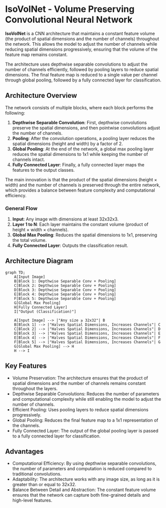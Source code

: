 # IsoVolNet - Volume Preserving Convolutional Neural Network

**IsoVolNet** is a CNN architecture that maintains a constant feature volume (the product of spatial dimensions and the number of channels) throughout the network. This allows the model to adjust the number of channels while reducing spatial dimensions progressively, ensuring that the volume of the feature map remains constant.

The architecture uses depthwise separable convolutions to adjust the number of channels efficiently, followed by pooling layers to reduce spatial dimensions. The final feature map is reduced to a single value per channel through global pooling, followed by a fully connected layer for classification.

## Architecture Overview

The network consists of multiple blocks, where each block performs the following:
1. **Depthwise Separable Convolution**: First, depthwise convolutions preserve the spatial dimensions, and then pointwise convolutions adjust the number of channels.
2. **Pooling**: After the convolution operations, a pooling layer reduces the spatial dimensions (height and width) by a factor of 2.
3. **Global Pooling**: At the end of the network, a global max pooling layer reduces the spatial dimensions to 1x1 while keeping the number of channels intact.
4. **Fully Connected Layer**: Finally, a fully connected layer maps the features to the output classes.

The main innovation is that the product of the spatial dimensions (height × width) and the number of channels is preserved through the entire network, which provides a balance between feature complexity and computational efficiency.

### General Flow

1. **Input**: Any image with dimensions at least 32x32x3.
2. **Layer 1 to N**: Each layer maintains the constant volume (product of height × width × channels).
3. **Global Max Pooling**: Reduces the spatial dimensions to 1x1, preserving the total volume.
4. **Fully Connected Layer**: Outputs the classification result.

## Architecture Diagram

```mermaid
graph TD;
    A[Input Image]
    B[Block 1: Depthwise Separable Conv + Pooling]
    C[Block 2: Depthwise Separable Conv + Pooling]
    D[Block 3: Depthwise Separable Conv + Pooling]
    E[Block 4: Depthwise Separable Conv + Pooling]
    F[Block 5: Depthwise Separable Conv + Pooling]
    G[Global Max Pooling]
    H[Fully Connected Layer]
    I["Output (Classification)"]
    
    A[Input Image] --> |"Any size ≥ 32x32"| B
    B[Block 1] --> |"Halves Spatial Dimensions, Increases Channels"| C
    C[Block 2] --> |"Halves Spatial Dimensions, Increases Channels"| D
    D[Block 3] --> |"Halves Spatial Dimensions, Increases Channels"| E
    E[Block 4] --> |"Halves Spatial Dimensions, Increases Channels"| F
    F[Block 5] --> |"Halves Spatial Dimensions, Increases Channels"| G
    G[Global Max Pooling] --> H
    H --> I
```

## Key Features

- Volume Preservation: The architecture ensures that the product of spatial dimensions and the number of channels remains constant throughout the layers.
- Depthwise Separable Convolutions: Reduces the number of parameters and computational complexity while still enabling the model to adjust the number of channels.
- Efficient Pooling: Uses pooling layers to reduce spatial dimensions progressively.
- Global Pooling: Reduces the final feature map to a 1x1 representation of the channels.
- Fully Connected Layer: The output of the global pooling layer is passed to a fully connected layer for classification.

## Advantages

- Computational Efficiency: By using depthwise separable convolutions, the number of parameters and computation is reduced compared to traditional convolutions.
- Adaptability: The architecture works with any image size, as long as it is greater than or equal to 32x32.
- Balance Between Detail and Abstraction: The constant feature volume ensures that the network can capture both fine-grained details and high-level features.
